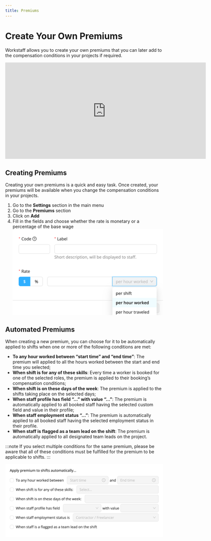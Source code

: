 ```yaml
---
title: Premiums
---
```


# Create Your Own Premiums 

Workstaff allows you to create your own premiums that you can later add to the compensation conditions in your projects if required.

<iframe width="640" height="307" src="https://www.loom.com/embed/810321ab75c74f629e88648cd95e78d1" frameborder="0" webkitallowfullscreen mozallowfullscreen allowfullscreen></iframe>

## Creating Premiums
Creating your own premiums is a quick and easy task. Once created, your premiums will be available when you change the compensation conditions in your projects.
1. Go to the **Settings** section in the main menu
2. Go to the **Premiums** section
3. Click on **Add**
4. Fill in the fields and choose whether the rate is monetary or a percentage of the base wage
![Premiums.png](Images/Premiums.png)

## Automated Premiums 

When creating a new premium, you can choose for it to be automatically applied to shifts when one or more of the following conditions are met:

- **To any hour worked between “start time” and “end time”**: The premium will applied to all the hours worked between the start and end time you selected;
- **When shift is for any of these skills**: Every time a worker is booked for one of the selected roles, the premium is applied to their booking’s compensation conditions;
- **When shift is on these days of the week**: The premium is applied to the shifts taking place on the selected days;
- **When staff profile has field “…” with value “…”**: The premium is automatically applied to all booked staff having the selected custom field and value in their profile;
- **When staff employment status “…”**: The premium is automatically applied to all booked staff having the selected employment status in their profile.
- **When staff is flagged as a team lead on the shift**: The premium is automatically applied to all designated team leads on the project. 

:::note
If you select multiple conditions for the same premium, please be aware that all of these conditions must be fulfilled for the premium to be applicable to shifts.
:::

![Automated premium](Images/automated-premium.png)